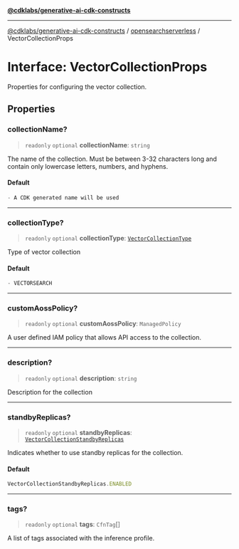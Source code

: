 [**@cdklabs/generative-ai-cdk-constructs**](../../../../README.md)

***

[@cdklabs/generative-ai-cdk-constructs](../../../../README.md) / [opensearchserverless](../README.md) / VectorCollectionProps

# Interface: VectorCollectionProps

Properties for configuring the vector collection.

## Properties

### collectionName?

> `readonly` `optional` **collectionName**: `string`

The name of the collection. Must be between 3-32 characters long and contain only
lowercase letters, numbers, and hyphens.

#### Default

```ts
- A CDK generated name will be used
```

***

### collectionType?

> `readonly` `optional` **collectionType**: [`VectorCollectionType`](../enumerations/VectorCollectionType.md)

Type of vector collection

#### Default

```ts
- VECTORSEARCH
```

***

### customAossPolicy?

> `readonly` `optional` **customAossPolicy**: `ManagedPolicy`

A user defined IAM policy that allows API access to the collection.

***

### description?

> `readonly` `optional` **description**: `string`

Description for the collection

***

### standbyReplicas?

> `readonly` `optional` **standbyReplicas**: [`VectorCollectionStandbyReplicas`](../enumerations/VectorCollectionStandbyReplicas.md)

Indicates whether to use standby replicas for the collection.

#### Default

```ts
VectorCollectionStandbyReplicas.ENABLED
```

***

### tags?

> `readonly` `optional` **tags**: `CfnTag`[]

A list of tags associated with the inference profile.
